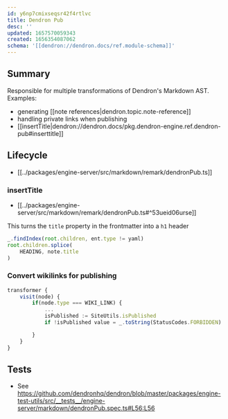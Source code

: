 ```yaml
---
id: y6np7cmixseqsr42f4rtlvc
title: Dendron Pub
desc: ''
updated: 1657570059343
created: 1656354087062
schema: '[[dendron://dendron.docs/ref.module-schema]]'
---
```


## Summary

Responsible for multiple transformations of Dendron's Markdown AST. Examples:
- generating [[note references|dendron.topic.note-reference]]
- handling private links when publishing
- [[insertTitle|dendron://dendron.docs/pkg.dendron-engine.ref.dendron-pub#inserttitle]] 

## Lifecycle

- [[../packages/engine-server/src/markdown/remark/dendronPub.ts]]

### insertTitle
- [[../packages/engine-server/src/markdown/remark/dendronPub.ts#^53ueid06urse]]

This turns the `title` property in the frontmatter into a `h1` header

```ts
_.findIndex(root.children, ent.type != yaml)
root.children.splice(
    HEADING, note.title
)
```

### Convert wikilinks for publishing

```ts
transformer {
    visit(node) {
        if(node.type === WIKI_LINK) { 
            ...
            isPublished := SiteUtils.isPublished
            if !isPublished value = _.toString(StatusCodes.FORBIDDEN)

        }
    }
}
```

## Tests
- See https://github.com/dendronhq/dendron/blob/master/packages/engine-test-utils/src/__tests__/engine-server/markdown/dendronPub.spec.ts#L56:L56